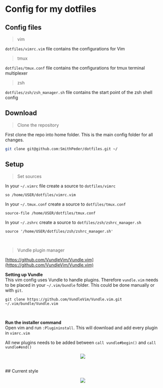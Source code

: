 # Config for my dotfiles

## Config files

> vim

`dotfiles/vimrc.vim` file contains the configurations for Vim

> tmux

`dotfiles/tmux.conf` file contains the configurations for tmux terminal multiplexer

> zsh

`dotfiles/zsh/zsh_manager.sh` file contains the start point of the zsh shell config

## Download

> Clone the repository

First clone the repo into home folder. This is the main config folder for all changes.
```bash
git clone git@github.com:SmithPeder/dotfiles.git ~/
```
## Setup

> Set sources

In your `~/.vimrc` file create a source to `dotfiles/vimrc` 
```vim
so /home/USER/dotfiles/vimrc.vim
```

In your `~/.tmux.conf` create a source to `dotfiles/tmux.conf`
```vim
source-file /home/USER/dotfiles/tmux.conf
```

In your `~/.zshrc` create a source to `dotfiles/zsh/zshrc_manager.sh`
```vim
source '/home/USER/dotfiles/zsh/zshrc_manager.sh'
```

<br/>

> Vundle plugin manager 

[https://github.com/VundleVim/Vundle.vim](https://github.com/VundleVim/Vundle.vim)

**Setting up Vundle**  
This vim config uses Vundle to handle plugins. Therefore `vundle.vim` needs to be placed in your `~/.vim/bundle` folder.
This could be done manually or with `git`.
```bach
git clone https://github.com/VundleVim/Vundle.vim.git ~/.vim/bundle/Vundle.vim
```

<br/>

**Run the installer command**  
Open vim and run `:Plugininstall`. This will download and add every plugin in `vimrc.vim`  
  
All new plugins needs to be added between `call vundle#begin()` and `call vundle#end()`
<p align="center"> 
<img src="https://i.imgur.com/jAYskkL.png">
</p>
<br/>
## Current style
<p align="center"> 
<img src="https://i.imgur.com/xLVMBxh.png">
</p>
